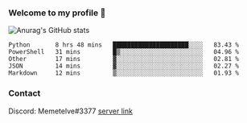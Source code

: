 ### Welcome to my profile 👋

<!--
**Memetelve/Memetelve** is a ✨ _special_ ✨ repository because its `README.md` (this file) appears on your GitHub profile.

Here are some ideas to get you started:

- 🔭 I’m currently working on ...
- 🌱 I’m currently learning ...
- 👯 I’m looking to collaborate on ...
- 🤔 I’m looking for help with ...
- 💬 Ask me about ...
- 📫 How to reach me: ...
- 😄 Pronouns: ...
- ⚡ Fun fact: ...
-->

![Anurag's GitHub stats](https://github-readme-stats.vercel.app/api?username=Memetelve&theme=tokyonight&show_icons=true&count_private=True)

<!--START_SECTION:waka-->
```text
Python       8 hrs 48 mins   █████████████████████░░░░   83.43 % 
PowerShell   31 mins         █▒░░░░░░░░░░░░░░░░░░░░░░░   04.96 % 
Other        17 mins         ▓░░░░░░░░░░░░░░░░░░░░░░░░   02.81 % 
JSON         14 mins         ▓░░░░░░░░░░░░░░░░░░░░░░░░   02.27 % 
Markdown     12 mins         ▒░░░░░░░░░░░░░░░░░░░░░░░░   01.93 % 
```
<!--END_SECTION:waka-->


### Contact

Discord: Memetelve#3377 <a href="https://discord.gg/EnycrkqzfY">server link</a>
